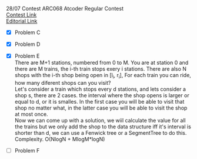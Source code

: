 28/07 Contest ARC068 Atcoder Regular Contest  
[Contest Link](http://arc068.contest.atcoder.jp)  
[Editorial Link](https://atcoder.jp/img/arc068/editorial.pdf)  

- [x] Problem C  

- [x] Problem D  

- [x] Problem E  
There are M+1 stations, numbered from 0 to M. You are at station 0 and there are M trains, the i-th train stops exery i stations.  There are also N shops with the i-th shop being open in [l<sub>i</sub>, r<sub>i</sub>], For each train you can ride, how many diferent shops can you visit?  
Let's consider a train which stops every d stations, and lets consider a shop s, there are 2 cases. the interval where the shop opens is larger or equal to d, or it is smalles. In the first case you will be able to visit that shop no matter what, in the latter case you will be able to visit the shop at most once.   
Now we can come up with a solution, we wiil calculate the value for all the trains but we only add the shop to the data structure iff it's interval is shorter than d, we can use a Fenwick tree or a SegmentTree to do this.  
Complexity. O(NlogN + MlogM*logN)  

- [ ] Problem F
